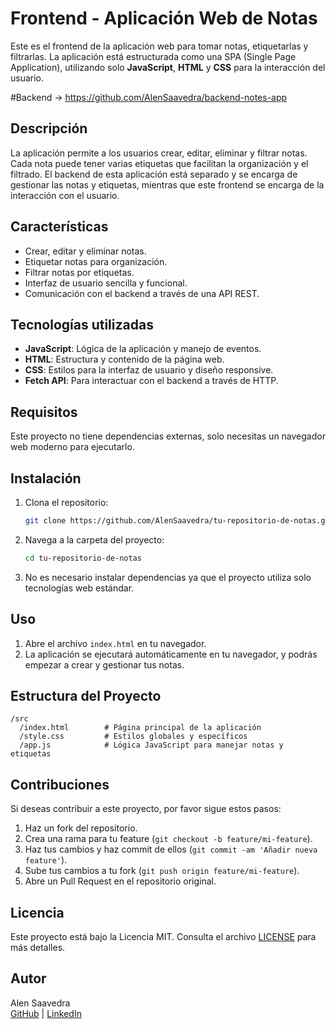 # Frontend - Aplicación Web de Notas

Este es el frontend de la aplicación web para tomar notas, etiquetarlas y filtrarlas. La aplicación está estructurada como una SPA (Single Page Application), utilizando solo **JavaScript**, **HTML** y **CSS** para la interacción del usuario.

#Backend -> https://github.com/AlenSaavedra/backend-notes-app

## Descripción

La aplicación permite a los usuarios crear, editar, eliminar y filtrar notas. Cada nota puede tener varias etiquetas que facilitan la organización y el filtrado. El backend de esta aplicación está separado y se encarga de gestionar las notas y etiquetas, mientras que este frontend se encarga de la interacción con el usuario.

## Características

- Crear, editar y eliminar notas.
- Etiquetar notas para organización.
- Filtrar notas por etiquetas.
- Interfaz de usuario sencilla y funcional.
- Comunicación con el backend a través de una API REST.

## Tecnologías utilizadas

- **JavaScript**: Lógica de la aplicación y manejo de eventos.
- **HTML**: Estructura y contenido de la página web.
- **CSS**: Estilos para la interfaz de usuario y diseño responsive.
- **Fetch API**: Para interactuar con el backend a través de HTTP.

## Requisitos

Este proyecto no tiene dependencias externas, solo necesitas un navegador web moderno para ejecutarlo.

## Instalación

1. Clona el repositorio:

   ```bash
   git clone https://github.com/AlenSaavedra/tu-repositorio-de-notas.git
   ```

2. Navega a la carpeta del proyecto:

   ```bash
   cd tu-repositorio-de-notas
   ```

3. No es necesario instalar dependencias ya que el proyecto utiliza solo tecnologías web estándar.

## Uso

1. Abre el archivo `index.html` en tu navegador.
2. La aplicación se ejecutará automáticamente en tu navegador, y podrás empezar a crear y gestionar tus notas.

## Estructura del Proyecto

```
/src
  /index.html        # Página principal de la aplicación
  /style.css         # Estilos globales y específicos
  /app.js            # Lógica JavaScript para manejar notas y etiquetas
```

## Contribuciones

Si deseas contribuir a este proyecto, por favor sigue estos pasos:

1. Haz un fork del repositorio.
2. Crea una rama para tu feature (`git checkout -b feature/mi-feature`).
3. Haz tus cambios y haz commit de ellos (`git commit -am 'Añadir nueva feature'`).
4. Sube tus cambios a tu fork (`git push origin feature/mi-feature`).
5. Abre un Pull Request en el repositorio original.

## Licencia

Este proyecto está bajo la Licencia MIT. Consulta el archivo [LICENSE](LICENSE) para más detalles.

## Autor

Alen Saavedra  
[GitHub](https://github.com/AlenSaavedra) | [LinkedIn](https://www.linkedin.com/in/alensaavedra/)
